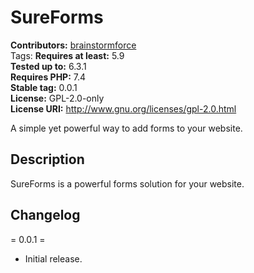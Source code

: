 # SureForms #
**Contributors:** [brainstormforce](https://profiles.wordpress.org/brainstormforce/)  
Tags:
**Requires at least:** 5.9  
**Tested up to:** 6.3.1  
**Requires PHP:** 7.4  
**Stable tag:** 0.0.1  
**License:** GPL-2.0-only  
**License URI:** http://www.gnu.org/licenses/gpl-2.0.html  

A simple yet powerful way to add forms to your website.

## Description ##

SureForms is a powerful forms solution for your website.

## Changelog ##

= 0.0.1 =
* Initial release.
